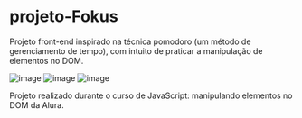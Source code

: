 # projeto-Fokus
Projeto front-end inspirado na técnica pomodoro (um método de gerenciamento de tempo), com intuito de praticar a manipulação de elementos no DOM.<br>

![image](https://github.com/geyzaa/projeto-Fokus/assets/97538755/c268a36c-70d8-443a-a78a-8652f026e29e)
![image](https://github.com/geyzaa/projeto-Fokus/assets/97538755/0ce14a22-3abe-41d0-af3d-2074f694a42f)
![image](https://github.com/geyzaa/projeto-Fokus/assets/97538755/065b1dc0-8b41-42cd-9223-f6ee3d88d2ff)

Projeto realizado durante o curso de JavaScript: manipulando elementos no DOM da Alura.

